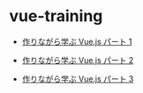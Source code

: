 # vue-training

- [作りながら学ぶ Vue.js パート 1](https://note.com/tis_engineer/n/na5142f04a253)

- [作りながら学ぶ Vue.js パート 2](https://note.com/tis_engineer/n/ne6ff2e82196b)

- [作りながら学ぶ Vue.js パート 3](https://note.com/tis_engineer/n/n38cba81f0feb)
